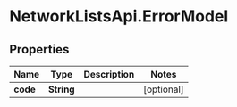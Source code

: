 # NetworkListsApi.ErrorModel

## Properties

Name | Type | Description | Notes
------------ | ------------- | ------------- | -------------
**code** | **String** |  | [optional] 


